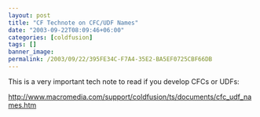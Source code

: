 ```yaml
---
layout: post
title: "CF Technote on CFC/UDF Names"
date: "2003-09-22T08:09:46+06:00"
categories: [coldfusion]
tags: []
banner_image: 
permalink: /2003/09/22/395FE34C-F7A4-35E2-BA5EF0725CBF66DB
---
```


This is a very important tech note to read if you develop CFCs or UDFs:

<a href="http://www.macromedia.com/support/coldfusion/ts/documents/cfc_udf_names.htm">http://www.macromedia.com/support/coldfusion/ts/documents/cfc_udf_names.htm</a>